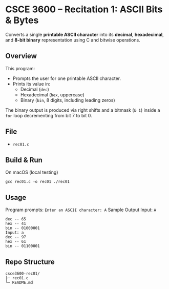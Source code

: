 # CSCE 3600 – Recitation 1: ASCII Bits & Bytes

Converts a single **printable ASCII character** into its **decimal**, **hexadecimal**, and **8-bit binary** representation using C and bitwise operations.

## Overview
This program:
- Prompts the user for one printable ASCII character.
- Prints its value in:
  - Decimal (`dec`)
  - Hexadecimal (`hex`, uppercase)
  - Binary (`bin`, 8 digits, including leading zeros)

The binary output is produced via right shifts and a bitmask (`& 1`) inside a `for` loop decrementing from bit 7 to bit 0.

## File
- `rec01.c`

## Build & Run
On macOS (local testing)

`gcc rec01.c -o rec01
./rec01`

## Usage
Program prompts:
`Enter an ASCII character: A`
Sample Output
Input: `A`
```
dec -- 65
hex -- 41
bin -- 01000001
Input: a
dec -- 97
hex -- 61
bin -- 01100001
```

## Repo Structure
```
csce3600-rec01/
├─ rec01.c
└─ README.md
```


